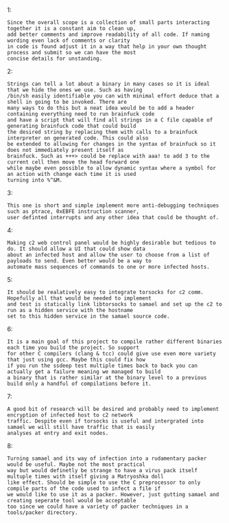 1:

	Since the overall scope is a collection of small parts interacting together it is a constant aim to clean up,
	add better comments and improve readability of all code. If naming wording even lack of comments or clarity
	in code is found adjust it in a way that help in your own thought process and submit so we can have the most
	concise details for unstanding.


2:

	Strings can tell a lot about a binary in many cases so it is ideal that we hide the ones we use. Such as having
	/bin/sh easily identifiable you can with minimal effort deduce that a shell in going to be invoked. There are
	many ways to do this but a neat idea would be to add a header containing everything need to run brainfuck code
	and have a script that will find all strings in a C file capable of generating brainfuck code that could build
	the desired string by replacing them with calls to a brainfuck interpreter on generated code. This could also
	be extended to allowing for changes in the syntax of brainfuck so it does not immediately present itself as
	brainfuck. Such as +++> could be replace with aaa! to add 3 to the current cell then move the head forward one
	while maybe even possible to allow dynamic syntax where a symbol for an action with change each time it is used
	turning into %^&M.
	
3:

	This one is short and simple implement more anti-debugging techniques such as ptrace, 0xEBFE instruction scanner,
	user definted interrupts and any other idea that could be thought of.
	
4:

	Making c2 web control panel would be highly desirable but tedious to do. It should allow a UI that could show data
	about an infected host and allow the user to choose from a list of payloads to send. Even better would be a way to
	automate mass sequences of commands to one or more infected hosts.
	
5:

	It should be realatively easy to integrate torsocks for c2 comm. Hopefully all that would be needed to implement
	and test is statically link libtorsocks to samael and set up the c2 to run as a hidden service with the hostname
	set to this hidden service in the samael source code.
	
6:

	It is a main goal of this project to compile rather different binaries each time you build the project. So support
	for other C compilers (clang & tcc) could give use even more variety that just using gcc. Maybe this could fix how
	if you run the ssdeep test multiple times back to back you can actually get a failure meaning we managed to build
	a binary that is rather similar at the binary level to a previous build only a handful of compilations before it.

7:

	A good bit of research will be desired and probably need to implement encryption of infected host to c2 network
	traffic. Despite even if torsocks is useful and intergrated into samael we will still have traffic that is easily
	analyses at entry and exit nodes.

8:

	Turning samael and its way of infection into a rudamentary packer would be useful. Maybe not the most practical
	way but would definetly be strange to have a virus pack itself multuple times with itself giving a Matryoshka doll
	like effect. Should be simple to use the C preprocessor to only compile parts of the code used to infect a file if
	we would like to use it as a packer. However, just gutting samael and creating seperate tool would be acceptable
	too since we could have a variety of packer techniques in a tools/packer directory.